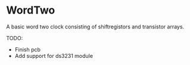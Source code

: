 # WordTwo
A basic word two clock consisting of shiftregistors and transistor arrays. 

TODO:
* Finish pcb
* Add support for ds3231 module
